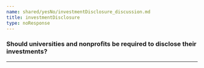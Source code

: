 ```yaml
---
name: shared/yesNo/investmentDisclosure_discussion.md
title: investmentDisclosure
type: noResponse
---
```


### Should universities and nonprofits be required to disclose their investments?

---

